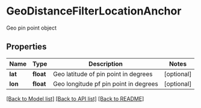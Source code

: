 # GeoDistanceFilterLocationAnchor

Geo pin point object
## Properties
Name | Type | Description | Notes
------------ | ------------- | ------------- | -------------
**lat** | **float** | Geo latitude of pin point in degrees | [optional] 
**lon** | **float** | Geo longitude pf pin point in degrees | [optional] 


[[Back to Model list]](../README.md#documentation-for-models) [[Back to API list]](../README.md#documentation-for-api-endpoints) [[Back to README]](../README.md)


